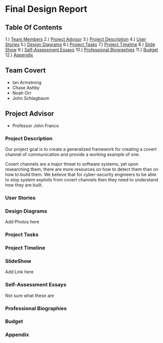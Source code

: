 # Final Design Report

## Table Of Contents
1.) [Team Members](#team-members)
2.) [Project Advisor](#project-advisor)
3.) [Project Description](#project-description)
4.) [User Stories](#user-stories)
5.) [Design Diagrams](#design-diagrams)
6.) [Project Tasks](#project-tasks)
7.) [Project Timeline](#project-timeline)
8.) [Slide Show](#slide-show)
9.) [Self-Assessment Essays](#essays)
10.) [Professional Biographies](#biographies)
11.) [Budget](#budget)
12.) [Appendix](#appendix)

## Team Covert <a name="team-members"></a>
* Ian Armstrong
* Chase Ashby
* Noah Orr
* John Schlagbaum

## Project Advisor <a name="project-advisors"></a>
* Professor John Franco

### Project Description <a name="project-description"></a>
Our project goal is to create a generalized framework for creating a covert channel of communication and provide a working example of one.

Covert channels are a major threat to software systems, yet upon researching them, there are more resources on how to detect them than on how to build them. We believe that for cyber-security engineers to be able to stop system exploits from covert channels then they need to understand how they are built.

### User Stories <a name="user-stories"></a>

### Design Diagrams <a name="design-diagrams"></a>
Add Photos here

### Project Tasks <a name="project-tasks"></a>

### Project Timeline <a name="project-timeline"></a>

### SlideShow <a name="slide-show"></a>
Add Link here

### Self-Assessment Essays <a name="essays"></a>
Not sure what these are

### Professional Biographies <a name="biographies"></a>

### Budget <a name="budget"></a>

### Appendix <a name="appendix"></a>
